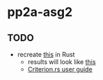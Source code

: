 # pp2a-asg2

## TODO

- recreate [this](https://github.com/jlucktay/pp2a-asg2/blob/master/main-bench.c) in Rust
  - results will look like [this](https://raw.githubusercontent.com/jlucktay/pp2a-asg2/master/bench-results.txt)
  - [Criterion.rs user guide](https://bheisler.github.io/criterion.rs/book/user_guide/benchmarking_with_inputs.html)
